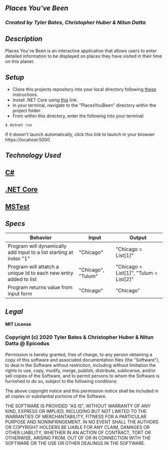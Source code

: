## _Places You've Been_

### _Created by Tyler Bates, Christopher Huber & Nitun Datta_

## _Description_

Places You've Been is an interactive application that allows users to enter detailed information to be displayed on places they have visited in their time on this planet.

## _Setup_

- Clone this projects repository into your local directory following <a href="https://www.linode.com/docs/development/version-control/how-to-install-git-and-clone-a-github-repository/">these</a> instructions.<br>
- Install .NET Core using <a href="https://docs.microsoft.com/en-us/dotnet/core/install/runtime?pivots=os-windows">this</a> link.<br>
- In your terminal, navigate to the "PlacesYouBeen" directory within the project folder.<br>
- From within this directory, enter the following into your terminal:<br>
```
$ dotnet run
```
If it doesn't launch automatically, click this link to launch in your browser https://locahost:5000

## _Technology Used_

## <a href="https://en.wikipedia.org/wiki/C_Sharp_%28programming_language%29">C#</a>
## <a href="https://en.wikipedia.org/wiki/.NET_Core">.NET Core</a>
## <a href="https://en.wikipedia.org/wiki/Visual_Studio_Unit_Testing_Framework">MSTest</a>

## _Specs_

|Behavior|Input|Output|
|-----|-----|-----|
|Program will dynamically add input to a list starting at index "1"|"Chicago"|"Chicago = List[1]"|
|Program will attatch a unique Id to each new entry added to list|"Chicago", "Tulum"|"Chicago = List[1]", "Tulum = List[2]"|
|Program returns value from input form|"Chicago"| "Chicago"|



## _Legal_

#### MIT License

### Copyright (c) 2020 Tyler Bates & Christopher Huber & Nitun Datta @ Epicodus

Permission is hereby granted, free of charge, to any person obtaining a copy
of this software and associated documentation files (the "Software"), to deal
in the Software without restriction, including without limitation the rights
to use, copy, modify, merge, publish, distribute, sublicense, and/or sell
copies of the Software, and to permit persons to whom the Software is
furnished to do so, subject to the following conditions:

The above copyright notice and this permission notice shall be included in all
copies or substantial portions of the Software.

THE SOFTWARE IS PROVIDED "AS IS", WITHOUT WARRANTY OF ANY KIND, EXPRESS OR
IMPLIED, INCLUDING BUT NOT LIMITED TO THE WARRANTIES OF MERCHANTABILITY,
FITNESS FOR A PARTICULAR PURPOSE AND NONINFRINGEMENT. IN NO EVENT SHALL THE
AUTHORS OR COPYRIGHT HOLDERS BE LIABLE FOR ANY CLAIM, DAMAGES OR OTHER
LIABILITY, WHETHER IN AN ACTION OF CONTRACT, TORT OR OTHERWISE, ARISING FROM,
OUT OF OR IN CONNECTION WITH THE SOFTWARE OR THE USE OR OTHER DEALINGS IN THE
SOFTWARE.